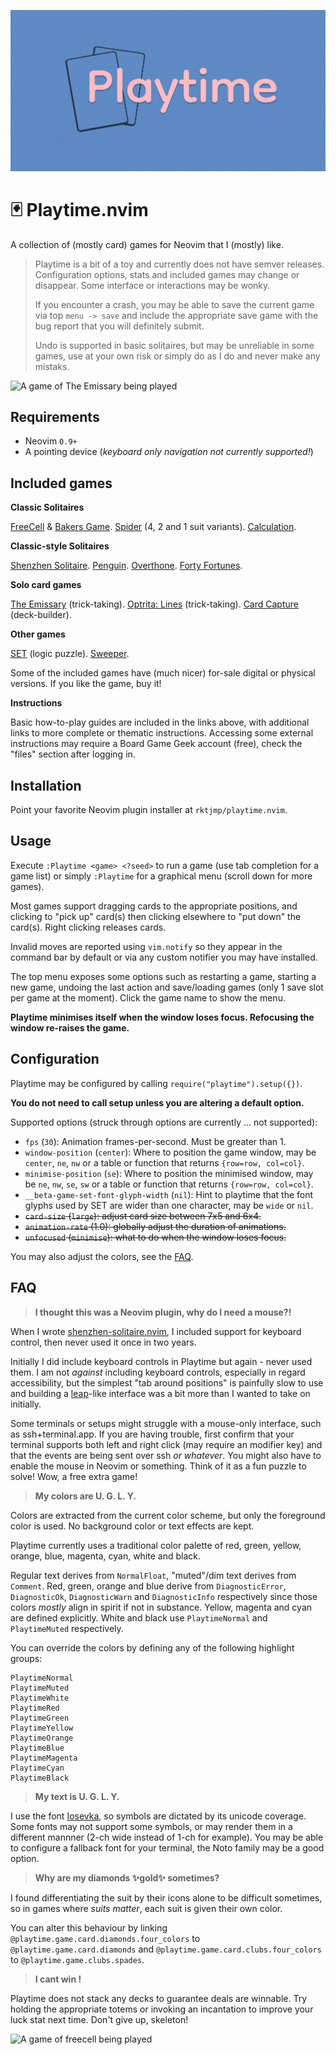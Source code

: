 ![Playtime Logo](playtime.png)

🃏 Playtime.nvim
==

A collection of (mostly card) games for Neovim that I (mostly) like.

> Playtime is a bit of a toy and currently does not have semver releases.
> Configuration options, stats and included games may change or disappear.
> Some interface or interactions may be wonky.
>
> If you encounter a crash, you may be able to save the current game via top `menu
> -> save` and include the appropriate save game with the bug report that you
> will definitely submit.
>
> Undo is supported in basic solitaires, but may be unreliable in some games,
> use at your own risk or simply do as I do and never make any mistaks.

![A game of The Emissary being played](https://github.com/rktjmp/playtime.nvim/assets/866010/2a9eccbf-d403-4761-b080-18e9112cbce1)

Requirements
--

- Neovim `0.9+`
- A pointing device (*keyboard only navigation not currently supported!*)

Included games
--

**Classic Solitaires**

[FreeCell](fnl/playtime/game/freecell/README.md) & [Bakers
Game](fnl/playtime/game/freecell/README.md#variants). [Spider](fnl/playtime/game/spider/README.md) (4, 2 and 1 suit
variants). [Calculation](fnl/playtime/game/calculation/README.md).

**Classic-style Solitaires**

[Shenzhen Solitaire](fnl/playtime/game/shenzhen-solitaire/README.md).
[Penguin](fnl/playtime/game/penguin/README.md). [Overthone](fnl/playtime/game/overthrone/README.md).
[Forty Fortunes](fnl/playtime/game/forty-fortunes/README.md).

**Solo card games**

[The Emissary](fnl/playtime/game/the-emissary/README.md) (trick-taking).
[Optrita: Lines](fnl/playtime/game/optrita-lines/README.md) (trick-taking).
[Card Capture](fnl/playtime/game/card-capture/README.md) (deck-builder).

**Other games**

[SET](fnl/playtime/game/set/README.md) (logic puzzle).
[Sweeper](fnl/playtime/game/sweeper/README.md).

Some of the included games have (much nicer) for-sale digital or physical
versions. If you like the game, buy it!

**Instructions**

Basic how-to-play guides are included in the links above, with additional links
to more complete or thematic instructions. Accessing some external instructions
may require a Board Game Geek account (free), check the "files" section after
logging in.

Installation
--

Point your favorite Neovim plugin installer at `rktjmp/playtime.nvim`.

Usage
--

Execute `:Playtime <game> <?seed>` to run a game (use tab completion for a game
list) or simply `:Playtime` for a graphical menu (scroll down for more games).

Most games support dragging cards to the appropriate positions, and clicking to
"pick up" card(s) then clicking elsewhere to "put down" the card(s). Right
clicking releases cards.

Invalid moves are reported using `vim.notify` so they appear in the command bar
by default or via any custom notifier you may have installed.

The top menu exposes some options such as restarting a game, starting a new
game, undoing the last action and save/loading games (only 1 save slot per game
at the moment). Click the game name to show the menu.

**Playtime minimises itself when the window loses focus. Refocusing the window
re-raises the game.**

Configuration
--

Playtime may be configured by calling `require("playtime").setup({})`.

**You do not need to call setup unless you are altering a default option.**

Supported options (struck through options are currently ... not supported):

- `fps` (`30`): Animation frames-per-second. Must be greater than 1.
- `window-position` (`center`): Where to position the game window, may be
  `center`, `ne`, `nw` or a table or function that returns `{row=row, col=col}`.
- `minimise-position` (`se`): Where to position the minimised window, may be
  `ne`, `nw`, `se`, `sw` or a table or function that returns `{row=row, col=col}`.
- `__beta-game-set-font-glyph-width` (`nil`): Hint to playtime that the font
  glyphs used by SET are wider than one character, may be `wide` or `nil`.
- ~~`card-size` (`large`): adjust card size between 7x5 and 6x4.~~
- ~~`animation-rate` (1.0): globally adjust the duration of animations.~~
- ~~`unfocused` (`minimise`): what to do when the window loses focus.~~

You may also adjust the colors, see the [FAQ](#FAQ).

FAQ
--

> **I thought this was a Neovim plugin, why do I need a mouse?!**

When I wrote
[shenzhen-solitaire.nvim](https://github.com/rktjmp/shenzhen-solitaire.nvim), I
included support for keyboard control, then never used it once in two years.

Initially I did include keyboard controls in Playtime but again - never used
them. I am not *against* including keyboard controls, especially in regard
accessibility, but the simplest "tab around positions" is painfully
slow to use and building a [leap](https://github.com/ggandor/leap.nvim)-like
interface was a bit more than I wanted to take on initially.

Some terminals or setups might struggle with a mouse-only interface, such as
ssh+terminal.app. If you are having trouble, first confirm that your terminal
supports both left and right click (may require an modifier key) and that the
events are being sent over ssh *or whatever*. You might also have to enable the
mouse in Neovim or something. Think of it as a fun puzzle to solve! Wow, a free
extra game!

> **My colors are U. G. L. Y.**

Colors are extracted from the current color scheme, but only the foreground
color is used. No background color or text effects are kept.

Playtime currently uses a traditional color palette of red, green, yellow,
orange, blue, magenta, cyan, white and black.

Regular text derives from `NormalFloat`, "muted"/dim text derives from
`Comment`. Red, green, orange and blue derive from `DiagnosticError`,
`DiagnosticOk`, `DiagnosticWarn` and `DiagnosticInfo` respectively since those
colors *mostly* align in spirit if not in substance. Yellow, magenta and cyan
are defined explicitly. White and black use `PlaytimeNormal` and
`PlaytimeMuted` respectively.

You can override the colors by defining any of the following highlight groups:

    PlaytimeNormal
    PlaytimeMuted
    PlaytimeWhite
    PlaytimeRed
    PlaytimeGreen
    PlaytimeYellow
    PlaytimeOrange
    PlaytimeBlue
    PlaytimeMagenta
    PlaytimeCyan
    PlaytimeBlack

> **My text is U. G. L. Y.**

I use the font [Iosevka](https://typeof.net/Iosevka/), so symbols are dictated
by its unicode coverage. Some fonts may not support some symbols, or may render
them in a different mannner (2-ch wide instead of 1-ch for example). You may be
able to configure a fallback font for your terminal, the Noto family may be a
good option.

> **Why are my diamonds ✨gold✨ sometimes?**

I found differentiating the suit by their icons alone to be difficult
sometimes, so in games where *suits matter*, each suit is given their own
color.

You can alter this behaviour by linking
`@playtime.game.card.diamonds.four_colors` to `@playtime.game.card.diamonds`
and `@playtime.game.card.clubs.four_colors` to `@playtime.game.clubs.spades`.

> **I cant win <seed>!**

Playtime does not stack any decks to guarantee deals are winnable. Try holding
the appropriate totems or invoking an incantation to improve your luck stat next
time. Don't give up, skeleton!

![A game of freecell being played](https://github.com/rktjmp/playtime.nvim/assets/866010/69459815-1a16-45f5-bc87-23fd8406da1d)

